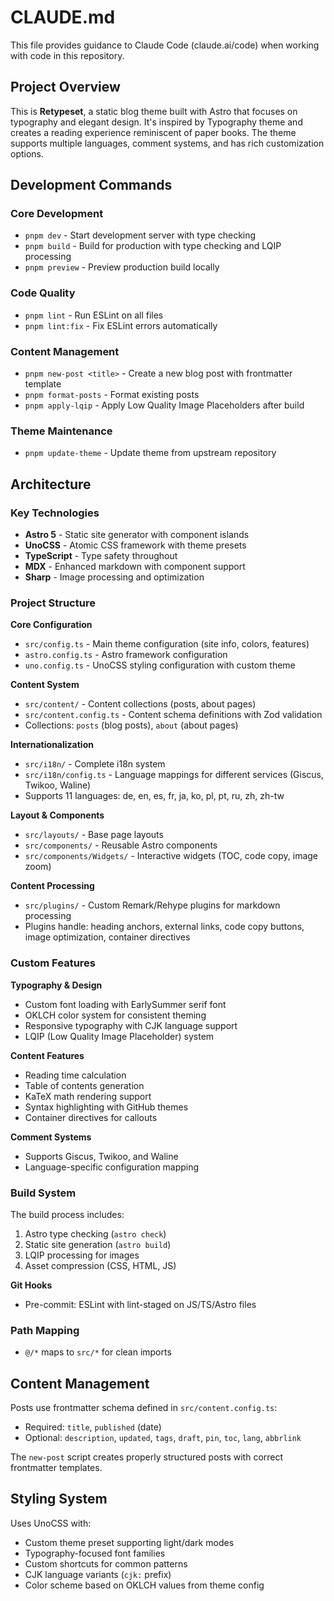 # CLAUDE.md

This file provides guidance to Claude Code (claude.ai/code) when working with code in this repository.

## Project Overview

This is **Retypeset**, a static blog theme built with Astro that focuses on typography and elegant design. It's inspired by Typography theme and creates a reading experience reminiscent of paper books. The theme supports multiple languages, comment systems, and has rich customization options.

## Development Commands

### Core Development
- `pnpm dev` - Start development server with type checking
- `pnpm build` - Build for production with type checking and LQIP processing
- `pnpm preview` - Preview production build locally

### Code Quality
- `pnpm lint` - Run ESLint on all files
- `pnpm lint:fix` - Fix ESLint errors automatically

### Content Management
- `pnpm new-post <title>` - Create a new blog post with frontmatter template
- `pnpm format-posts` - Format existing posts
- `pnpm apply-lqip` - Apply Low Quality Image Placeholders after build

### Theme Maintenance
- `pnpm update-theme` - Update theme from upstream repository

## Architecture

### Key Technologies
- **Astro 5** - Static site generator with component islands
- **UnoCSS** - Atomic CSS framework with theme presets
- **TypeScript** - Type safety throughout
- **MDX** - Enhanced markdown with component support
- **Sharp** - Image processing and optimization

### Project Structure

**Core Configuration**
- `src/config.ts` - Main theme configuration (site info, colors, features)
- `astro.config.ts` - Astro framework configuration
- `uno.config.ts` - UnoCSS styling configuration with custom theme

**Content System**
- `src/content/` - Content collections (posts, about pages)
- `src/content.config.ts` - Content schema definitions with Zod validation
- Collections: `posts` (blog posts), `about` (about pages)

**Internationalization**
- `src/i18n/` - Complete i18n system
- `src/i18n/config.ts` - Language mappings for different services (Giscus, Twikoo, Waline)
- Supports 11 languages: de, en, es, fr, ja, ko, pl, pt, ru, zh, zh-tw

**Layout & Components**
- `src/layouts/` - Base page layouts
- `src/components/` - Reusable Astro components
- `src/components/Widgets/` - Interactive widgets (TOC, code copy, image zoom)

**Content Processing**
- `src/plugins/` - Custom Remark/Rehype plugins for markdown processing
- Plugins handle: heading anchors, external links, code copy buttons, image optimization, container directives

### Custom Features

**Typography & Design**
- Custom font loading with EarlySummer serif font
- OKLCH color system for consistent theming
- Responsive typography with CJK language support
- LQIP (Low Quality Image Placeholder) system

**Content Features**
- Reading time calculation
- Table of contents generation
- KaTeX math rendering support
- Syntax highlighting with GitHub themes
- Container directives for callouts

**Comment Systems**
- Supports Giscus, Twikoo, and Waline
- Language-specific configuration mapping

### Build System

The build process includes:
1. Astro type checking (`astro check`)
2. Static site generation (`astro build`)
3. LQIP processing for images
4. Asset compression (CSS, HTML, JS)

**Git Hooks**
- Pre-commit: ESLint with lint-staged on JS/TS/Astro files

### Path Mapping
- `@/*` maps to `src/*` for clean imports

## Content Management

Posts use frontmatter schema defined in `src/content.config.ts`:
- Required: `title`, `published` (date)
- Optional: `description`, `updated`, `tags`, `draft`, `pin`, `toc`, `lang`, `abbrlink`

The `new-post` script creates properly structured posts with correct frontmatter templates.

## Styling System

Uses UnoCSS with:
- Custom theme preset supporting light/dark modes
- Typography-focused font families
- Custom shortcuts for common patterns
- CJK language variants (`cjk:` prefix)
- Color scheme based on OKLCH values from theme config
